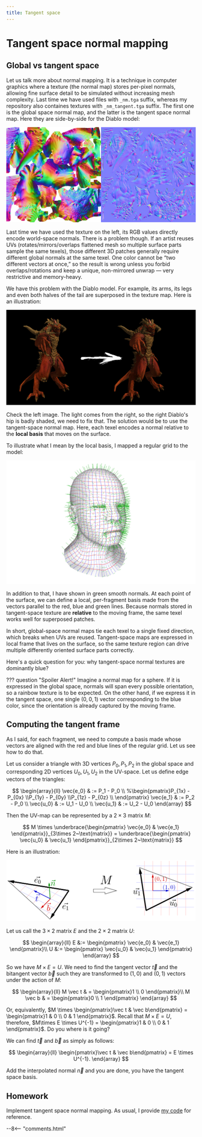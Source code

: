 ```yaml
---
title: Tangent space
---
```


# Tangent space normal mapping

## Global vs tangent space

Let us talk more about normal mapping.
It is a technique in computer graphics where a texture (the normal map) stores per-pixel normals, allowing fine surface detail to be simulated without increasing mesh complexity.
Last time we have used files with `_nm.tga` suffix, whereas my repository also containes textures with `_nm_tangent.tga` suffix.
The first one is the global space normal map, and the latter is the tangent space normal map.
Here they are side-by-side for the Diablo model:

![](tangent/diablo-nm.jpg)

Last time we have used the texture on the left, its RGB values directly encode world-space normals.
There is a problem though.
If  an artist reuses UVs (rotates/mirrors/overlaps flattened mesh so multiple surface parts sample the same texels), those different 3D patches generally require different global normals at the same texel.
One color cannot be “two different vectors at once,” so the result is wrong unless you forbid overlaps/rotations and keep a unique, non-mirrored unwrap — very restrictive and memory-heavy.

We have this problem with the Diablo model. For example, its arms, its legs and even both halves of the tail are superposed in the texture map.
Here is an illustration:

[![](tangent/diablo-tangent.jpg)](tangent/diablo-tangent.jpg)

Check the left image. The light comes from the right, so the right Diablo's hip is badly shaded, we need to fix that.
The solution would be to use the tangent-space normal map.
Here, each texel encodes a normal relative to the **local basis** that moves on the surface.

To illustrate what I mean by the local basis, I mapped a regular grid to the model:

![](tangent/head-tbn.jpg)

In addition to that, I have shown in green smooth normals.
At each point of the surface, we can define a local, per-fragment basis made from the vectors parallel to the red, blue and green lines.
Because normals stored in tangent-space texture are **relative** to the moving frame, the same texel works well for superposed patches.


In short, global-space normal maps tie each texel to a single fixed direction, which breaks when UVs are reused.
Tangent-space maps are expressed in local frame that lives on the surface, so the same texture region can drive multiple differently oriented surface parts correctly.

Here's a quick question for you: why tangent-space normal textures are dominantly blue?

??? question "Spoiler Alert!"
    Imagine a normal map for a sphere.
    If it is expressed in the global space, normals will span every possible orientation, so a rainbow texture is to be expected.
    On the other hand, if we express it in the tangent space, one single $(0,0,1)$ vector corresponding to the blue color,
    since the orientation is already captured by the moving frame.

## Computing the tangent frame

As I said, for each fragment, we need to compute a basis made whose vectors are aligned with the red and blue lines of the regular grid.
Let us see how to do that.

Let us consider a triangle with 3D vertices $P_0, P_1, P_2$ in the global space and corresponding 2D vertices $U_0, U_1, U_2$ in the UV-space.
Let us define edge vectors of the triangles:

$$
\begin{array}{ll}
\vec{e_0} & := P_1 - P_0 \\ %\begin{pmatrix}P_{1x} - P_{0x} \\P_{1y} - P_{0y} \\P_{1z} - P_{0z} \\ \end{pmatrix}
\vec{e_1} & := P_2 - P_0 \\
\vec{u_0} & := U_1 - U_0 \\
\vec{u_1} & := U_2 - U_0
\end{array}
$$

Then the UV-map can be represented by a $2\times 3$ matrix $M$:

$$
M \times \underbrace{\begin{pmatrix} \vec{e_0} & \vec{e_1} \end{pmatrix}}_{3\times 2~\text{matrix}} = \underbrace{\begin{pmatrix} \vec{u_0} & \vec{u_1} \end{pmatrix}}_{2\times 2~\text{matrix}}
$$

Here is an illustration:

![](tangent/tbn.svg)

Let us call the $3\times 2$ matrix $E$ and the $2\times 2$ matrix $U$:

$$
\begin{array}{ll}
E &:= \begin{pmatrix} \vec{e_0} & \vec{e_1} \end{pmatrix}\\
U &:= \begin{pmatrix} \vec{u_0} & \vec{u_1} \end{pmatrix}
\end{array}
$$

So we have $M \times E = U$. We need to find the tangent vector $\vec t$ and the bitangent vector $\vec b$ such they are transformed to $(1,0)$ and $(0,1)$ vectors under the action of $M$:

$$
\begin{array}{ll}
M \vec t & = \begin{pmatrix}1 \\ 0 \end{pmatrix}\\
M \vec b & = \begin{pmatrix}0 \\ 1 \end{pmatrix}
\end{array}
$$

Or, equivalently, $M \times \begin{pmatrix}\vec t & \vec b\end{pmatrix} = \begin{pmatrix}1 & 0 \\ 0 & 1 \end{pmatrix}$.
Recall that $M\times E = U$, therefore, $M\times E \times U^{-1} =  \begin{pmatrix}1 & 0 \\ 0 & 1 \end{pmatrix}$.
Do you where is it going?

We can find $\vec t$ and $\vec b$ as simply as follows:

$$
\begin{array}{ll}
\begin{pmatrix}\vec t & \vec b\end{pmatrix}  =  E \times U^{-1}.
\end{array}
$$

Add the interpolated normal $\vec n$ and you are done, you have the tangent space basis.


## Homework

Implement tangent space normal mapping.
As usual, I provide [my code](https://github.com/ssloy/tinyrenderer/commit/32a4faac0a56498e78808a14840a9114440cb194) for reference.




--8<-- "comments.html"

